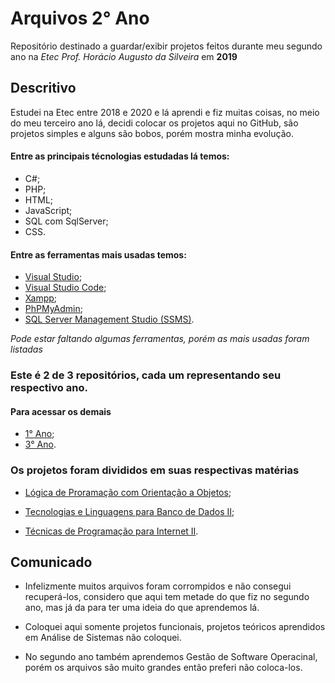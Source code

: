 # Arquivos 2° Ano 

Repositório destinado a guardar/exibir projetos feitos durante meu segundo ano na _Etec Prof. Horácio Augusto da Silveira_ em **2019**

## Descritivo

Estudei na Etec entre 2018 e 2020 e lá aprendi e fiz muitas coisas, no meio do meu terceiro ano lá, decidi colocar os projetos aqui no GitHub, são projetos simples e alguns são bobos, porém mostra minha evolução.

#### Entre as principais técnologias estudadas lá temos:

* C#;
* PHP;
* HTML; 
* JavaScript;
* SQL com SqlServer;
* CSS.

#### Entre as ferramentas mais usadas temos:

* [Visual Studio](https://visualstudio.microsoft.com/pt-br/downloads/);
* [Visual Studio Code](https://code.visualstudio.com);
* [Xampp](https://www.apachefriends.org/pt_br/index.html);
* [PhPMyAdmin](https://www.phpmyadmin.net);
* [SQL Server Management Studio (SSMS)](https://docs.microsoft.com/pt-br/sql/ssms/download-sql-server-management-studio-ssms?view=sql-server-ver15).

_Pode estar faltando algumas ferramentas, porém as mais usadas foram listadas_

### Este é 2 de 3 repositórios, cada um representando seu respectivo ano.

#### Para acessar os demais
* [1° Ano](https://github.com/SFV-CORE/ETEC1);
* [3° Ano](https://github.com/SFV-CORE/ETEC3).


### Os projetos foram divididos em suas respectivas matérias

* [Lógica de Proramação com Orientação a Objetos](https://github.com/SFV-CORE/ETEC2/tree/master/LPOO);

* [Tecnologias e Linguagens para Banco de Dados II](https://github.com/SFV-CORE/ETEC2/tree/master/SQL);

* [Técnicas de Programação para Internet II](https://github.com/SFV-CORE/ETEC2/tree/master/TPI2).


## Comunicado

* Infelizmente muitos arquivos foram corrompidos e não consegui recuperá-los, considero que aqui tem metade do que fiz no segundo ano, mas já da para ter uma ideia do que aprendemos lá.

* Coloquei aqui somente projetos funcionais, projetos teóricos aprendidos em Análise de Sistemas não coloquei.

* No segundo ano também aprendemos Gestão de Software Operacinal, porém os arquivos são muito grandes então preferi não coloca-los.
